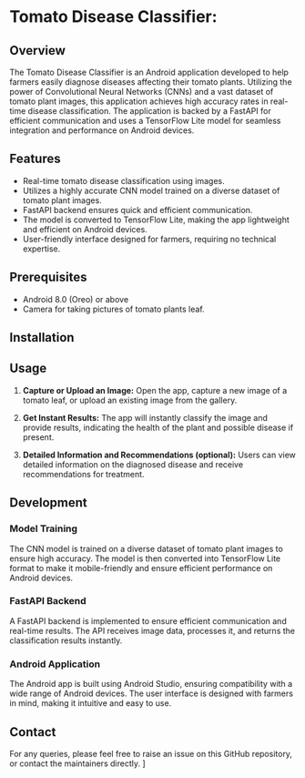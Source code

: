 # Tomato Disease Classifier:

## Overview
The Tomato Disease Classifier is an Android application developed to help farmers easily diagnose diseases affecting their tomato plants. Utilizing the power of Convolutional Neural Networks (CNNs) and a vast dataset of tomato plant images, this application achieves high accuracy rates in real-time disease classification. The application is backed by a FastAPI for efficient communication and uses a TensorFlow Lite model for seamless integration and performance on Android devices.

## Features
- Real-time tomato disease classification using images.
- Utilizes a highly accurate CNN model trained on a diverse dataset of tomato plant images.
- FastAPI backend ensures quick and efficient communication.
- The model is converted to TensorFlow Lite, making the app lightweight and efficient on Android devices.
- User-friendly interface designed for farmers, requiring no technical expertise.

## Prerequisites
- Android 8.0 (Oreo) or above
- Camera for taking pictures of tomato plants leaf.

## Installation


## Usage
1. **Capture or Upload an Image:**
   Open the app, capture a new image of a tomato leaf, or upload an existing image from the gallery.

2. **Get Instant Results:**
   The app will instantly classify the image and provide results, indicating the health of the plant and possible disease if present.

3. **Detailed Information and Recommendations (optional):**
   Users can view detailed information on the diagnosed disease and receive recommendations for treatment.

## Development
### Model Training
The CNN model is trained on a diverse dataset of tomato plant images to ensure high accuracy. The model is then converted into TensorFlow Lite format to make it mobile-friendly and ensure efficient performance on Android devices.

### FastAPI Backend
A FastAPI backend is implemented to ensure efficient communication and real-time results. The API receives image data, processes it, and returns the classification results instantly.

### Android Application
The Android app is built using Android Studio, ensuring compatibility with a wide range of Android devices. The user interface is designed with farmers in mind, making it intuitive and easy to use.

## Contact
For any queries, please feel free to raise an issue on this GitHub repository, or contact the maintainers directly.
]
